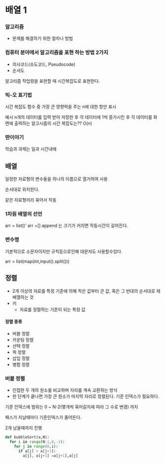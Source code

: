 # 배열 1

### 알고리즘
- 문제를 해결하기 위한 절차나 방법

###  컴퓨터 분야에서 알고리즘을 표현 하는 방법 2가지

- 의사코드(슈도코드, Pseudocode)
- 순서도

알고리즘 작업량을 표현할 때 시간복잡도로 표현한다.

### 빅-오 표기법
시간 복잡도 함수 중 가장 큰 영향력을 주는 n에 대한 항만 표시

예시 
n개의 데이터를 입력 받아 저장한 후 각 데이터에 1씩 증가시킨 후 각 데이터를 화면에 출력하는 알고시즘의 시간 복잡도는??
O(n)

### 딴이야기
학습과 과제는 일과 시간내에

## 배열
일정한 자료형의 변수들을 하나의 이름으로 열거하여 사용

순서대로 위치한다.

같은 자료형끼리 묶어서 작동

### 1차원 배열의 선언
arr = list()'
arr =[]
append 는 크기가 커지면 작동시간이 길어진다.

### 변수명
기본적으로 소문자이지만
규칙등으로인해 대문자도 사용할수있다. 

arr = list(map(int,input().split()))

## 정렬
- 2개 이상의 자료를 특정 기준에 의해 작은 값부터 큰 값, 혹은 그 반대의 순서대로 재배열하는 것
- 키 
  - 자료를 정렬하는 기준이 되는 특정 값

#### 정렬 종류
- 버블 정렬
- 카운팅 정렬
- 선택 정렬
- 퀵 정렬
- 삽입 정렬
- 병합 정렬

### 버블 정렬
- 인접한 두 개의 원소를 비교하며 자리를 계속 교환하는 방식
- 한 단계가 끝나면 가장 큰 원소가 마지막 자리로 정렬된다. 
기준 인덱스가 필요하다.

기준 인덱스에 범위는 0 ~ N-2(몇개씩 묶어갈지에 따라 그 수로 변경) 까지

패스가 지날때마다 기준인덱스가 줄어든다.

2개 남을때까지 진행

```python
def bubbleSort(a,N):
  for i in range(N-1,0,-1):
    for j in range(0,i):
      if a[j] > a[j+1]:
        a[j], a[j+1] =a[j+1],a[j]
```
